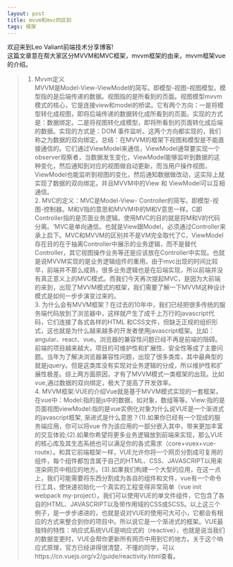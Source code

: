 ```yaml
---
layout: post
title: mvvm和mvc的区别
tags: 框架
---
```


欢迎来到Leo Valiant前端技术分享博客!<br>这篇文章意在帮大家区分MVVM和MVC框架，mvvm框架的由来，mvvm框架vue的介绍。

> 1. Mvvm定义<br>MVVM是Model-View-ViewModel的简写。即模型-视图-视图模型。模型指的是后端传递的数据。视图指的是所看到的页面。视图模型mvvm模式的核心，它是连接view和model的桥梁。它有两个方向：一是将模型转化成视图，即将后端传递的数据转化成所看到的页面。实现的方式是：数据绑定。二是将视图转化成模型，即将所看到的页面转化成后端的数据。实现的方式是：DOM 事件监听。这两个方向都实现的，我们称之为数据的双向绑定。总结：在MVVM的框架下视图和模型是不能直接通信的。它们通过ViewModel来通信，ViewModel通常要实现一个observer观察者，当数据发生变化，ViewModel能够监听到数据的这种变化，然后通知到对应的视图做自动更新，而当用户操作视图，ViewModel也能监听到视图的变化，然后通知数据做改动，这实际上就实现了数据的双向绑定。并且MVVM中的View 和 ViewModel可以互相通信。<br>2. MVC的定义：MVC是Model-View- Controller的简写。即模型-视图-控制器。M和V指的意思和MVVM中的M和V意思一样。C即Controller指的是页面业务逻辑。使用MVC的目的就是将M和V的代码分离。‘MVC是单向通信。也就是View跟Model，必须通过Controller来承上启下。MVC和MVVM的区别并不是VM完全取代了C，ViewModel存在目的在于抽离Controller中展示的业务逻辑，而不是替代Controller，其它视图操作业务等还是应该放在Controller中实现。也就是说MVVM实现的是业务逻辑组件的重用。由于mvc出现的时间比较早，前端并不那么成熟，很多业务逻辑也是在后端实现，所以前端并没有真正意义上的MVC模式。而我们今天再次提起MVC，是因为大前端的来到，出现了MVVM模式的框架，我们需要了解一下MVVM这种设计模式是如何一步步演变过来的。<br>3. 为什么会有MVVM框架？在过去的10年中，我们已经把很多传统的服务端代码放到了浏览器中，这样就产生了成千上万行的javascript代码，它们连接了各式各样的HTML 和CSS文件，但缺乏正规的组织形式，这也就是为什么越来越多的开发者使用javascript框架。比如：angular、react、vue。浏览器的兼容性问题已经不再是前端的阻碍。前端的项目越来越大，项目的可维护性和扩展性、安全性等成了主要问题。当年为了解决浏览器兼容性问题，出现了很多类库，其中最典型的就是jquery。但是这类库没有实现对业务逻辑的分成，所以维护性和扩展性极差。综上两方面原因，才有了MVVM模式一类框架的出现。比如vue,通过数据的双向绑定，极大了提高了开发效率。<br>4. MVVM框架:VUE的介绍Vue就是基于MVVM模式实现的一套框架，在vue中：Model:指的是js中的数据，如对象，数组等等。View:指的是页面视图viewModel:指的是vue实例化对象为什么说VUE是一个渐进式的javascript框架, 渐进式是什么意思？(1).如果你已经有一个现成的服务端应用，你可以将vue 作为该应用的一部分嵌入其中，带来更加丰富的交互体验;(2).如果你希望将更多业务逻辑放到前端来实现，那么VUE的核心库及其生态系统也可以满足你的各式需求（core+vuex+vue-route）。和其它前端框架一样，VUE允许你将一个网页分割成可复用的组件，每个组件都包含属于自己的HTML、CSS、JAVASCRIPT以用来渲染网页中相应的地方。(3).如果我们构建一个大型的应用，在这一点上，我们可能需要将东西分割成为各自的组件和文件，vue有一个命令行工具，使快速初始化一个真实的工程变得非常简单（vue init webpack my-project）。我们可以使用VUE的单文件组件，它包含了各自的HTML、JAVASCRIPT以及带作用域的CSS或SCSS。以上这三个例子，是一步步递进的，也就是说对VUE的使用可大可小，它都会有相应的方式来整合到你的项目中。所以说它是一个渐进式的框架。VUE最独特的特性：响应式系统VUE是响应式的（reactive），也就是说当我们的数据变更时，VUE会帮你更新所有网页中用到它的地方。关于这个响应式原理，官方已经讲得很清楚，不懂的同学，可以https://cn.vuejs.org/v2/guide/reactivity.html查看。

